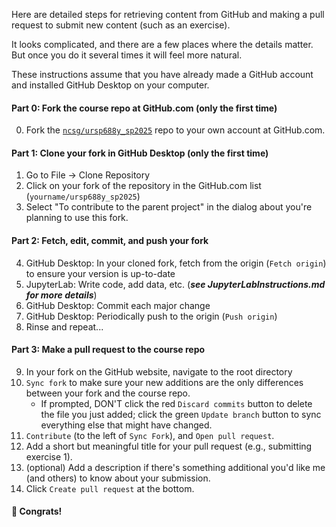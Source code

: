 Here are detailed steps for retrieving content from GitHub and making a pull request to submit new content (such as an exercise).

It looks complicated, and there are a few places where the details matter. But once you do it several times it will feel more natural.

These instructions assume that you have already made a GitHub account and installed GitHub Desktop on your computer.

#### Part 0: Fork the course repo at GitHub.com (only the first time)
0. Fork the [`ncsg/ursp688y_sp2025`](https://github.com/ncsg/ursp688y_sp2025) repo to your own account at GitHub.com.

#### Part 1: Clone your fork in GitHub Desktop (only the first time)
1. Go to File -> Clone Repository
2. Click on your fork of the repository in the GitHub.com list (`yourname/ursp688y_sp2025`)
3. Select "To contribute to the parent project" in the dialog about you're planning to use this fork.

#### Part 2: Fetch, edit, commit, and push your fork
4. GitHub Desktop: In your cloned fork, fetch from the origin (`Fetch origin`) to ensure your version is up-to-date
5. JupyterLab: Write code, add data, etc. (***see JupyterLabInstructions.md for more details***)
6. GitHub Desktop: Commit each major change
7. GitHub Desktop: Periodically push to the origin (`Push origin`)
8. Rinse and repeat...

#### Part 3: Make a pull request to the course repo
9. In your fork on the GitHub website, navigate to the root directory
9. `Sync fork` to make sure your new additions are the only differences between your fork and the course repo.
    - If prompted, DON'T click the red `Discard commits` button to delete the file you just added; click the green `Update branch` button to sync everything else that might have changed.
10. `Contribute` (to the left of `Sync Fork`), and `Open pull request`.
11. Add a short but meaningful title for your pull request (e.g., submitting exercise 1).
12. (optional) Add a description if there's something additional you'd like me (and others) to know about your submission.
13. Click `Create pull request` at the bottom.

#### 🙌 Congrats!